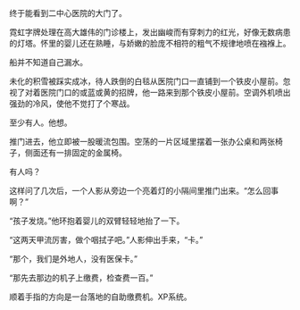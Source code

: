  终于能看到二中心医院的大门了。

 霓虹字牌处理在高大雄伟的门诊楼上，发出幽峻而有穿刺力的红光，好像无数病患的灯塔。怀里的婴儿还在熟睡，与娇嫩的脸庞不相符的粗气不规律地喷在襁褓上。

 船并不知道自己漏水。

 未化的积雪被踩实成冰，待人跌倒的白毯从医院门口一直铺到一个铁皮小屋前。忽视了对着医院门口的或蓝或黄的招牌，他一路来到那个铁皮小屋前。空调外机喷出强劲的冷风，使他不觉打了个寒战。

 至少有人。他想。

  推门进去，他立即被一股暖流包围。空荡的一片区域里摆着一张办公桌和两张椅子，侧面还有一排固定的金属椅。

 有人吗？

 这样问了几次后，一个人影从旁边一个亮着灯的小隔间里推门出来。“怎么回事啊？”

 “孩子发烧。”他环抱着婴儿的双臂轻轻地抬了一下。

 “这两天甲流厉害，做个咽拭子吧。”人影伸出手来，“卡。”

 “那个，我们是外地人，没有医保卡。”

 “那先去那边的机子上缴费，检查费一百。”

 顺着手指的方向是一台落地的自助缴费机。XP系统。

